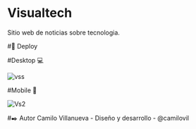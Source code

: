 # Visualtech

Sitio web de noticias sobre tecnologia.


#🚀 Deploy

#Desktop 💻

![vss](https://user-images.githubusercontent.com/130564411/232879494-7eba9744-a222-4374-85ca-f08d889acb73.jpg)

#Mobile 📱

![Vs2](https://user-images.githubusercontent.com/130564411/232879521-e99ade24-bcf1-4afb-b881-a8e91818c85e.jpg)

#✒️ Autor Camilo Villanueva - Diseño y desarrollo - @camilovil
